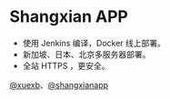 # Shangxian APP

- 使用 Jenkins 编译，Docker 线上部署。
- 新加坡、日本、北京多服务器部署。
- 全站 HTTPS ，更安全。

[@xuexb](https://xuexb.com/?ref=shangxianapp)、[@shangxianapp](https://github.com/shangxianapp)